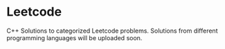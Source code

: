 # Leetcode
C++ Solutions to categorized Leetcode problems. Solutions from different programming languages will be uploaded soon.
